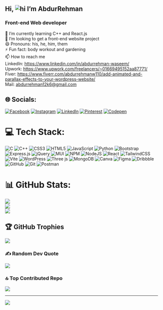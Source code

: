 ## Hi, ![hi](https://user-images.githubusercontent.com/18350557/176309783-0785949b-9127-417c-8b55-ab5a4333674e.gif) I’m AbdurRehman<br>
### Front-end Web developer<br>
🌱 I’m currently learning C++ and React.js<br>💞️ I’m looking to get a front-end website project<br>😄 Pronouns: his, he, him, them<br>⚡ Fun fact: body workout and gardening<br>📫 How to reach me<br>LinkedIn: https://www.linkedin.com/in/abdurrehman-waseem/<br>Upwork: https://www.upwork.com/freelancers/~01669495152aa87771/<br>Fiver: https://www.fiverr.com/abdurrehmanw110/add-animated-and-parallax-effects-to-your-wordpress-website/<br>Mail: abdurrehman12k6@gmail.com


## 🌐 Socials:
[![Facebook](https://img.shields.io/badge/Facebook-%231877F2.svg?logo=Facebook&logoColor=white)](https://www.facebook.com/profile.php?id=100093833078916) [![Instagram](https://img.shields.io/badge/Instagram-%23E4405F.svg?logo=Instagram&logoColor=white)](https://www.instagram.com/abdurrehman.wasim?igsh=ZGUzMzM3NWJiOQ==) [![LinkedIn](https://img.shields.io/badge/LinkedIn-%230077B5.svg?logo=linkedin&logoColor=white)](https://linkedin.com/in/abdurrehman-waseem) [![Pinterest](https://img.shields.io/badge/Pinterest-%23E60023.svg?logo=Pinterest&logoColor=white)](https://pinterest.com/abdurrehman12k6) [![Codepen](https://img.shields.io/badge/Codepen-000000?style=for-the-badge&logo=codepen&logoColor=white)](https://codepen.io/AbdurRehman-Waseem) 

# 💻 Tech Stack:
![C](https://img.shields.io/badge/c-%2300599C.svg?style=flat&logo=c&logoColor=white) ![C++](https://img.shields.io/badge/c++-%2300599C.svg?style=flat&logo=c%2B%2B&logoColor=white) ![CSS3](https://img.shields.io/badge/css3-%231572B6.svg?style=flat&logo=css3&logoColor=white) ![HTML5](https://img.shields.io/badge/html5-%23E34F26.svg?style=flat&logo=html5&logoColor=white) ![JavaScript](https://img.shields.io/badge/javascript-%23323330.svg?style=flat&logo=javascript&logoColor=%23F7DF1E) ![Python](https://img.shields.io/badge/python-3670A0?style=flat&logo=python&logoColor=ffdd54) ![Bootstrap](https://img.shields.io/badge/bootstrap-%238511FA.svg?style=flat&logo=bootstrap&logoColor=white) ![Express.js](https://img.shields.io/badge/express.js-%23404d59.svg?style=flat&logo=express&logoColor=%2361DAFB) ![jQuery](https://img.shields.io/badge/jquery-%230769AD.svg?style=flat&logo=jquery&logoColor=white) ![MUI](https://img.shields.io/badge/MUI-%230081CB.svg?style=flat&logo=mui&logoColor=white) ![NPM](https://img.shields.io/badge/NPM-%23CB3837.svg?style=flat&logo=npm&logoColor=white) ![NodeJS](https://img.shields.io/badge/node.js-6DA55F?style=flat&logo=node.js&logoColor=white) ![React](https://img.shields.io/badge/react-%2320232a.svg?style=flat&logo=react&logoColor=%2361DAFB) ![TailwindCSS](https://img.shields.io/badge/tailwindcss-%2338B2AC.svg?style=flat&logo=tailwind-css&logoColor=white) ![Vite](https://img.shields.io/badge/vite-%23646CFF.svg?style=flat&logo=vite&logoColor=white) ![WordPress](https://img.shields.io/badge/WordPress-%23117AC9.svg?style=flat&logo=WordPress&logoColor=white) ![Three js](https://img.shields.io/badge/threejs-black?style=flat&logo=three.js&logoColor=white) ![MongoDB](https://img.shields.io/badge/MongoDB-%234ea94b.svg?style=flat&logo=mongodb&logoColor=white) ![Canva](https://img.shields.io/badge/Canva-%2300C4CC.svg?style=flat&logo=Canva&logoColor=white) ![Figma](https://img.shields.io/badge/figma-%23F24E1E.svg?style=flat&logo=figma&logoColor=white) ![Dribbble](https://img.shields.io/badge/Dribbble-EA4C89?style=flat&logo=dribbble&logoColor=white) ![GitHub](https://img.shields.io/badge/github-%23121011.svg?style=flat&logo=github&logoColor=white) ![Git](https://img.shields.io/badge/git-%23F05033.svg?style=flat&logo=git&logoColor=white) ![Postman](https://img.shields.io/badge/Postman-FF6C37?style=flat&logo=postman&logoColor=white)
# 📊 GitHub Stats:
![](https://github-readme-stats.vercel.app/api?username=adam-abdurrehman&theme=vision-friendly-dark&hide_border=false&include_all_commits=true&count_private=true)<br/>
![](https://github-readme-streak-stats.herokuapp.com/?user=adam-abdurrehman&theme=vision-friendly-dark&hide_border=false)<br/>
![](https://github-readme-stats.vercel.app/api/top-langs/?username=adam-abdurrehman&theme=vision-friendly-dark&hide_border=false&include_all_commits=true&count_private=true&layout=compact)

## 🏆 GitHub Trophies
![](https://github-profile-trophy.vercel.app/?username=adam-abdurrehman&theme=dark&no-frame=false&no-bg=false&margin-w=4)

### ✍️ Random Dev Quote
![](https://quotes-github-readme.vercel.app/api?type=horizontal&theme=radical)

### 🔝 Top Contributed Repo
![](https://github-contributor-stats.vercel.app/api?username=adam-abdurrehman&limit=5&theme=dark&combine_all_yearly_contributions=true)

---
[![](https://visitcount.itsvg.in/api?id=adam-abdurrehman&icon=8&color=3)](https://visitcount.itsvg.in)

<!-- Proudly created with GPRM ( https://gprm.itsvg.in ) -->

<!---
adam-Abdur Rehman/adam-Abdur Rehman is a ✨ special ✨ repository because its `README.md` (this file) appears on your GitHub profile.
You can click the Preview link to take a look at your changes.
--->
